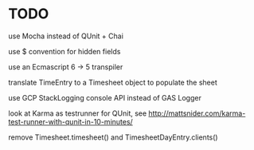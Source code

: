 # TODO

use Mocha instead of QUnit + Chai

use $ convention for hidden fields

use an Ecmascript 6 -> 5 transpiler

translate TimeEntry to a Timesheet object to populate the sheet

use GCP StackLogging console API instead of GAS Logger

look at Karma as testrunner for QUnit, see http://mattsnider.com/karma-test-runner-with-qunit-in-10-minutes/

remove Timesheet.timesheet() and TimesheetDayEntry.clients()
